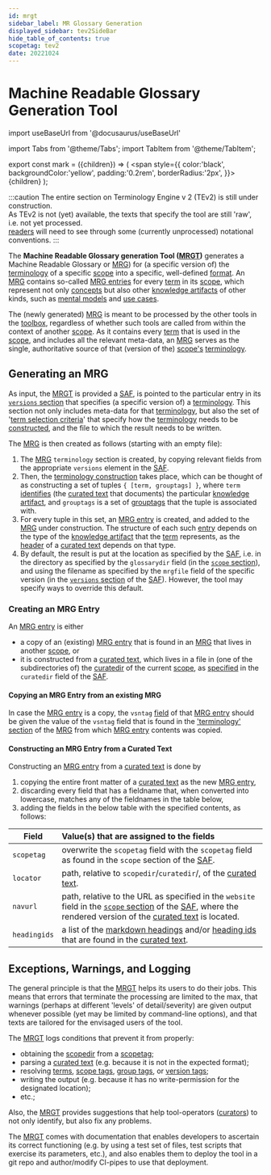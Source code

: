 ```yaml
---
id: mrgt
sidebar_label: MR Glossary Generation
displayed_sidebar: tev2SideBar
hide_table_of_contents: true
scopetag: tev2
date: 20221024
---
```


# Machine Readable Glossary Generation Tool

import useBaseUrl from '@docusaurus/useBaseUrl'

import Tabs from '@theme/Tabs';
import TabItem from '@theme/TabItem';

<!-- Use 'Mark' as an HTML tag, e.g. <mark>text to mark</Mark?-->
export const mark = ({children}) => (
  <span style={{ color:'black', backgroundColor:'yellow', padding:'0.2rem', borderRadius:'2px', }}>
    {children}
  </span> );

:::caution
The entire section on Terminology Engine v 2 (TEv2) is still under construction.<br/>
As TEv2 is not (yet) available, the texts that specify the tool are still 'raw', i.e. not yet processed.<br/>[readers](@) will need to see through some (currently unprocessed) notational conventions.
:::

The **Machine Readable Glossary generation Tool ([MRGT](@))** generates a Machine Readable Glossary or [MRG](@)) for (a specific version of) the [terminology](@) of a specific [scope](@) into a specific, well-defined [format](/docs/tev2/spec-files/mrg). An [MRG](@) contains so-called [MRG entries](@) for every [term](@) in its [scope](@), which represent not only [concepts](@) but also other [knowledge artifacts](@) of other kinds, such as [mental models](@) and [use cases](@).

The (newly generated) [MRG](@) is meant to be processed by the other tools in the [toolbox](/docs/tev2/tev2-toolbox), regardless of whether such tools are called from within the context of another [scope](@). As it contains every [term](@) that is used in the [scope](@), and includes all the relevant meta-data, an [MRG](@) serves as the single, authoritative source of that (version of the) [scope's](@) [terminology](@).

## Generating an MRG

As input, the [MRGT](@) is provided a [SAF](@), is pointed to the particular entry in its [`versions` section](/docs/tev2/spec-files/saf#versions) that specifies (a specific version of) a [terminology](@). This section not only includes meta-data for that [terminology](@), but also the set of '[term selection criteria](@)' that specify how the [terminology](@) needs to be [constructed](/docs/tev2/spec-tools/terminology-construction), and the file to which the result needs to be written.

The [MRG](@) is then created as follows (starting with an empty file):

1. The [MRG](@) `terminology` section is created, by copying relevant fields from the appropriate `versions` element in the [SAF](@).
2. Then, the [terminology construction](/docs/tev2/spec-tools/terminology-construction) takes place, which can be thought of as constructing a set of tuples `{ [term, grouptags] }`, where `term` [identifies](@) (the [curated text](@) that documents) the particular [knowledge artifact](@), and `grouptags` is a set of [grouptags](@) that the tuple is associated with.
3. For every tuple in this set, an [MRG entry](@) is created, and added to the [MRG](@) under construction. The structure of each such [entry](mrg-entry@) depends on the type of the [knowledge artifact](@) that the [term](@) represents, as the [header](@) of a [curated text](@) depends on that type.
4. By default, the result is put at the location as specified by the [SAF](@), i.e. in the directory as specified by the `glossarydir` field (in the [`scope` section](/docs/tev2/spec-files/saf#terminology)), and using the filename as specified by the `mrgfile` field of the specific version (in the [`versions` section](/docs/tev2/spec-files/saf#versions) of the [SAF](@)). However, the tool may specify ways to override this default.

### Creating an MRG Entry

An [MRG entry](@) is either
- a copy of an (existing) [MRG entry](@) that is found in an [MRG](@) that lives in another [scope](@), or
- it is constructed from a [curated text](@), which lives in a file in (one of the subdirectories of) the [curatedir](@) of the current [scope](@), as [specified](/docs/tev2/spec-files/saf#terminology) in the `curatedir` field of the [SAF](@).

#### Copying an MRG Entry from an existing MRG

In case the [MRG entry](@) is a copy, the `vsntag` [field](/docs/tev2/spec-files/mrg#mrg-entries) of that [MRG entry](@) should be given the value of the `vsntag` field that is found in the ['terminology' section](/docs/tev2/spec-files/mrg#mrg-terminology) of the [MRG](@) from which [MRG entry](@) contents was copied.

#### Constructing an MRG Entry from a Curated Text

Constructing an [MRG entry](@) from a [curated text](@) is done by
1. copying the entire front matter of a [curated text](@) as the new [MRG entry](@),
2. discarding every field that has a fieldname that, when converted into lowercase, matches any of the fieldnames in the table below,
3. adding the fields in the below table with the specified contents, as follows:

| Field          | Value(s) that are assigned to the fields |
| -------------- | :---------- |
| `scopetag`     | overwrite the `scopetag` field with the `scopetag` field as found in the `scope` section of the [SAF](@). |
| `locator`      | path, relative to `scopedir`/`curatedir`/, of the [curated text](@). |
| `navurl`       | path, relative to the URL as specified in the `website` field in the [`scope` section](/docs/tev2/spec-files/saf#terminology) of the [SAF](@), where the rendered version of the [curated text](@) is located. |
| `headingids`   | a list of the [markdown headings](https://www.markdownguide.org/basic-syntax/#headings) and/or [heading ids](https://www.markdownguide.org/extended-syntax/#linking-to-heading-ids) that are found in the [curated text](@). |

## Exceptions, Warnings, and Logging

The general principle is that the [MRGT](@) helps its users to do their jobs. This means that errors that terminate the processing are limited to the max, that warnings (perhaps at different 'levels' of detail/severity) are given output whenever possible (yet may be limited by command-line options), and that texts are tailored for the envisaged users of the tool.

The [MRGT](@) logs conditions that prevent it from properly:

- obtaining the [scopedir](@) from a [scopetag](@);
- parsing a [curated text](@) (e.g. because it is not in the expected format);
- resolving [terms](@), [scope tags](@), [group tags](@), or [version tags](@);
- writing the output (e.g. because it has no write-permission for the designated location);
- etc.;

Also, the [MRGT](@) provides suggestions that help tool-operators ([curators](@)) to not only identify, but also fix any problems.

The [MRGT](@) comes with documentation that enables developers to ascertain its correct functioning (e.g. by using a test set of files, test scripts that exercise its parameters, etc.), and also enables them to deploy the tool in a git repo and author/modify CI-pipes to use that deployment.
